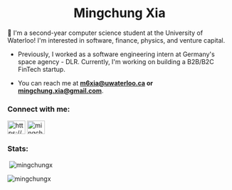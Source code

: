 <h1 align="center">Mingchung Xia</h1>

👋 I'm a second-year computer science student at the University of Waterloo! I'm interested in software, finance, physics, and venture capital.

- Previously, I worked as a software engineering intern at Germany's space agency - DLR. Currently, I'm working on building a B2B/B2C FinTech startup.

- You can reach me at **m6xia@uwaterloo.ca or mingchung.xia@gmail.com**.

<h3 align="left">Connect with me:</h3>
<p align="left">
<a href="https://www.linkedin.com/in/mingchung-xia/" target="blank"><img align="center" src="https://raw.githubusercontent.com/rahuldkjain/github-profile-readme-generator/master/src/images/icons/Social/linked-in-alt.svg" alt="https://www.linkedin.com/in/mingchung-xia/" height="30" width="40" /></a>
<a href="https://www.leetcode.com/mingchungx" target="blank"><img align="center" src="https://raw.githubusercontent.com/rahuldkjain/github-profile-readme-generator/master/src/images/icons/Social/leet-code.svg" alt="mingchungx" height="30" width="40" /></a>
</p>

<h3 align="left">Stats:</h3>
<p>&nbsp;<img align="center" src="https://github-readme-stats.vercel.app/api?username=mingchungx&show_icons=true&locale=en" alt="mingchungx" /></p>

<p><img align="center" src="https://github-readme-streak-stats.herokuapp.com/?user=mingchungx&" alt="mingchungx" /></p>
